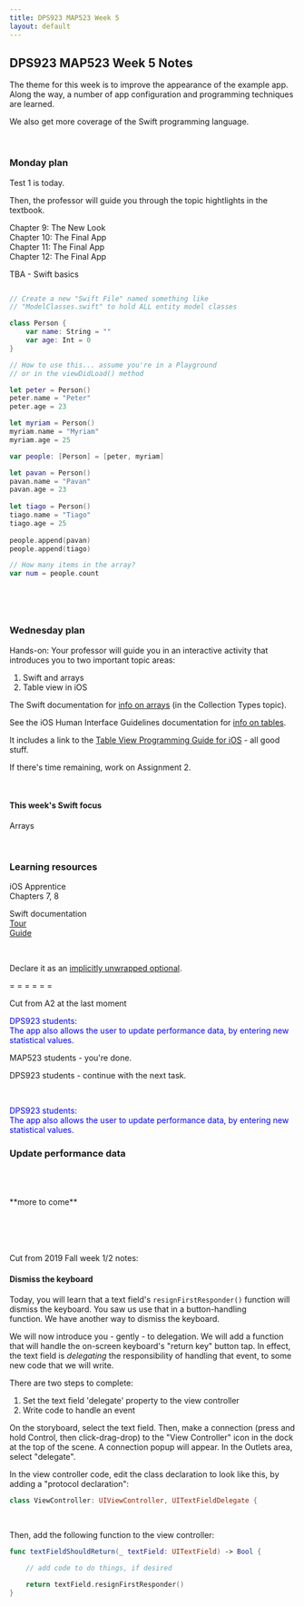 ```yaml
---
title: DPS923 MAP523 Week 5
layout: default
---
```


## DPS923 MAP523 Week 5 Notes

The theme for this week is to improve the appearance of the example app. Along the way, a number of app configuration and programming techniques are learned. 

We also get more coverage of the Swift programming language. 

<br>

### Monday plan

Test 1 is today. 

Then, the professor will guide you through the topic hightlights in the textbook. 

Chapter 9: The New Look  
Chapter 10: The Final App  
Chapter 11: The Final App  
Chapter 12: The Final App  

TBA - Swift basics  

```swift

// Create a new "Swift File" named something like
// "ModelClasses.swift" to hold ALL entity model classes

class Person {
    var name: String = ""
    var age: Int = 0
}

// How to use this... assume you're in a Playground 
// or in the viewDidLoad() method

let peter = Person()
peter.name = "Peter"
peter.age = 23

let myriam = Person()
myriam.name = "Myriam"
myriam.age = 25

var people: [Person] = [peter, myriam]

let pavan = Person()
pavan.name = "Pavan"
pavan.age = 23
        
let tiago = Person()
tiago.name = "Tiago"
tiago.age = 25
        
people.append(pavan)
people.append(tiago)

// How many items in the array?
var num = people.count




```

<br>

### Wednesday plan

Hands-on: Your professor will guide you in an interactive activity that introduces you to two important topic areas:  
1. Swift and arrays  
2. Table view in iOS  

The Swift documentation for [info on arrays](https://docs.swift.org/swift-book/LanguageGuide/CollectionTypes.html) (in the Collection Types topic).

See the iOS Human Interface Guidelines documentation for [info on tables](https://developer.apple.com/design/human-interface-guidelines/ios/views/tables/). 

It includes a link to the [Table View Programming Guide for iOS](https://developer.apple.com/library/archive/documentation/UserExperience/Conceptual/TableView_iPhone/AboutTableViewsiPhone/AboutTableViewsiPhone.html) - all good stuff. 

If there's time remaining, work on Assignment 2.

<br>

#### This week's Swift focus

Arrays

<br>

### Learning resources

iOS Apprentice  
Chapters 7, 8

Swift documentation  
[Tour](https://docs.swift.org/swift-book/GuidedTour/GuidedTour.html)  
[Guide](https://docs.swift.org/swift-book/LanguageGuide/TheBasics.html)

<br>

Declare it as an [implicitly unwrapped optional](https://docs.swift.org/swift-book/LanguageGuide/TheBasics.html#ID334). 


= = = = = =  

Cut from A2 at the last moment

<span style="color: blue">DPS923 students:<br>
The app also allows the user to update performance data, by entering new statistical values.</span>

MAP523 students - you're done. 

DPS923 students - continue with the next task.

<br>

<span style="color: blue">DPS923 students:<br>
The app also allows the user to update performance data, by entering new statistical values.</span>

### Update performance data

<br>
<br>
<br>
**more to come**
<br>
<br>
<br>

<br>



<br>

Cut from 2019 Fall week 1/2 notes:

#### Dismiss the keyboard

Today, you will learn that a text field's `resignFirstResponder()` function will dismiss the keyboard. You saw us use that in a button-handling function. We have another way to dismiss the keyboard.  

We will now introduce you - gently - to delegation. We will add a function that will handle the on-screen keyboard's "return key" button tap. In effect, the text field is *delegating* the responsibility of handling that event, to some new code that we will write.  

There are two steps to complete:  
1. Set the text field 'delegate' property to the view controller  
2. Write code to handle an event  

On the storyboard, select the text field. Then, make a connection (press and hold Control, then click-drag-drop) to the "View Controller" icon in the dock at the top of the scene. A connection popup will appear. In the Outlets area, select "delegate".

In the view controller code, edit the class declaration to look like this, by adding a "protocol declaration":  

```swift
class ViewController: UIViewController, UITextFieldDelegate {
```
<br>

Then, add the following function to the view controller:

```swift
func textFieldShouldReturn(_ textField: UITextField) -> Bool {

    // add code to do things, if desired

    return textField.resignFirstResponder()
}
```
<br>


